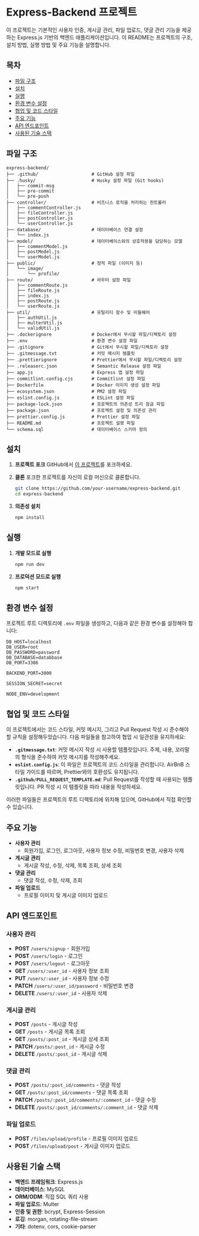 # Express-Backend 프로젝트

이 프로젝트는 기본적인 사용자 인증, 게시글 관리, 파일 업로드, 댓글 관리 기능을 제공하는 Express.js 기반의 백엔드 애플리케이션입니다. 이 README는 프로젝트의 구조, 설치 방법, 실행 방법 및 주요 기능을 설명합니다.

## 목차

-   [파일 구조](#파일-구조)
-   [설치](#설치)
-   [실행](#실행)
-   [환경 변수 설정](#환경-변수-설정)
-   [협업 및 코드 스타일](#협업-및-코드-스타일)
-   [주요 기능](#주요-기능)
-   [API 엔드포인트](#api-엔드포인트)
-   [사용된 기술 스택](#사용된-기술-스택)

## 파일 구조

```
express-backend/
├── .github/                    # GitHub 설정 파일
├── .husky/                     # Husky 설정 파일 (Git hooks)
│   ├── commit-msg
│   ├── pre-commit
│   └── pre-push
├── controller/                 # 비즈니스 로직을 처리하는 컨트롤러
│   ├── commentController.js
│   ├── fileController.js
│   ├── postController.js
│   └── userController.js
├── database/                   # 데이터베이스 연결 설정
│   └── index.js
├── model/                      # 데이터베이스와의 상호작용을 담당하는 모델
│   ├── commentModel.js
│   ├── postModel.js
│   └── userModel.js
├── public/                     # 정적 파일 (이미지 등)
│   └── image/
│       └── profile/
├── route/                      # 라우터 설정 파일
│   ├── commentRoute.js
│   ├── fileRoute.js
│   ├── index.js
│   ├── postRoute.js
│   └── userRoute.js
├── util/                       # 유틸리티 함수 및 미들웨어
│   ├── authUtil.js
│   ├── multerUtil.js
│   └── validUtil.js
├── .dockerignore               # Docker에서 무시할 파일/디렉토리 설정
├── .env                        # 환경 변수 설정 파일
├── .gitignore                  # Git에서 무시할 파일/디렉토리 설정
├── .gitmessage.txt             # 커밋 메시지 템플릿
├── .prettierignore             # Prettier에서 무시할 파일/디렉토리 설정
├── .releaserc.json             # Semantic Release 설정 파일
├── app.js                      # Express 앱 설정 파일
├── commitlint.config.cjs       # Commitlint 설정 파일
├── Dockerfile                  # Docker 이미지 생성 설정 파일
├── ecosystem.json              # PM2 설정 파일
├── eslint.config.js            # ESLint 설정 파일
├── package-lock.json           # 프로젝트의 의존성 트리 잠금 파일
├── package.json                # 프로젝트 설정 및 의존성 관리
├── prettier.config.js          # Prettier 설정 파일
├── README.md                   # 프로젝트 설명 파일
└── schema.sql                  # 데이터베이스 스키마 정의
```

## 설치

1. **프로젝트 포크** GitHub에서 [이 프로젝트](https://github.com/username/express-backend)를 포크하세요.

2. **클론** 포크한 프로젝트를 자신의 로컬 머신으로 클론합니다.

    ```bash
    git clone https://github.com/your-username/express-backend.git
    cd express-backend
    ```

3. **의존성 설치**
    ```bash
    npm install
    ```

## 실행

1. **개발 모드로 실행**

    ```bash
    npm run dev
    ```

2. **프로덕션 모드로 실행**
    ```bash
    npm start
    ```

## 환경 변수 설정

프로젝트 루트 디렉토리에 `.env` 파일을 생성하고, 다음과 같은 환경 변수를 설정해야 합니다:

```
DB_HOST=localhost
DB_USER=root
DB_PASSWORD=password
DB_DATABASE=databbase
DB_PORT=3306

BACKEND_PORT=3000

SESSION_SECRET=secret

NODE_ENV=development
```

## 협업 및 코드 스타일

이 프로젝트에서는 코드 스타일, 커밋 메시지, 그리고 Pull Request 작성 시 준수해야 할 규칙을 설정해두었습니다. 다음 파일들을 참고하여 협업 시 일관성을 유지하세요:

-   **`.gitmessage.txt`**: 커밋 메시지 작성 시 사용할 템플릿입니다. 주제, 내용, 꼬리말의 형식을 준수하여 커밋 메시지를 작성해주세요.
-   **`eslint.config.js`**: 이 파일은 프로젝트의 코드 스타일을 관리합니다. AirBnB 스타일 가이드를 따르며, Prettier와의 호환성도 유지됩니다.
-   **`.github/PULL_REQUEST_TEMPLATE.md`**: Pull Request를 작성할 때 사용되는 템플릿입니다. PR 작성 시 이 템플릿을 따라 내용을 작성하세요.

이러한 파일들은 프로젝트의 루트 디렉토리에 위치해 있으며, GitHub에서 직접 확인할 수 있습니다.

## 주요 기능

-   **사용자 관리**
    -   회원가입, 로그인, 로그아웃, 사용자 정보 수정, 비밀번호 변경, 사용자 삭제
-   **게시글 관리**
    -   게시글 작성, 수정, 삭제, 목록 조회, 상세 조회
-   **댓글 관리**
    -   댓글 작성, 수정, 삭제, 조회
-   **파일 업로드**
    -   프로필 이미지 및 게시글 이미지 업로드

## API 엔드포인트

### 사용자 관리

-   **POST** `/users/signup` - 회원가입
-   **POST** `/users/login` - 로그인
-   **POST** `/users/logout` - 로그아웃
-   **GET** `/users/:user_id` - 사용자 정보 조회
-   **PUT** `/users/:user_id` - 사용자 정보 수정
-   **PATCH** `/users/:user_id/password` - 비밀번호 변경
-   **DELETE** `/users/:user_id` - 사용자 삭제

### 게시글 관리

-   **POST** `/posts` - 게시글 작성
-   **GET** `/posts` - 게시글 목록 조회
-   **GET** `/posts/:post_id` - 게시글 상세 조회
-   **PATCH** `/posts/:post_id` - 게시글 수정
-   **DELETE** `/posts/:post_id` - 게시글 삭제

### 댓글 관리

-   **POST** `/posts/:post_id/comments` - 댓글 작성
-   **GET** `/posts/:post_id/comments` - 댓글 목록 조회
-   **PATCH** `/posts/:post_id/comments/:comment_id` - 댓글 수정
-   **DELETE** `/posts/:post_id/comments/:comment_id` - 댓글 삭제

### 파일 업로드

-   **POST** `/files/upload/profile` - 프로필 이미지 업로드
-   **POST** `/files/upload/post` - 게시글 이미지 업로드

## 사용된 기술 스택

-   **백엔드 프레임워크**: Express.js
-   **데이터베이스**: MySQL
-   **ORM/ODM**: 직접 SQL 쿼리 사용
-   **파일 업로드**: Multer
-   **인증 및 권한**: bcrypt, Express-Session
-   **로깅**: morgan, rotating-file-stream
-   **기타**: dotenv, cors, cookie-parser
